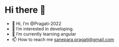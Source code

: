 # Hi there 👋 

- 👋 Hi, I’m @Pragati-2022
- 👀 I’m interested in developing. 
- 🌱 I’m currently learning angular
- 📫 How to reach me sanepara.pragati@gmail.com

<!---
Pragati-2022/Pragati-2022 is a ✨ special ✨ repository because its `README.md` (this file) appears on your GitHub profile.
You can click the Preview link to take a look at your changes.
--->
